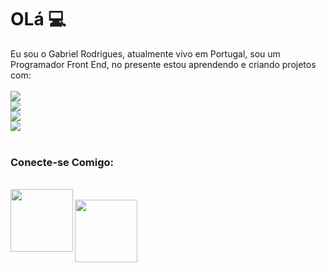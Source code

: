 # OLá :computer:

Eu sou o Gabriel Rodrigues, atualmente vivo em Portugal, sou um Programador Front End, no presente estou aprendendo e criando projetos com:
<br>
<br>
<img src="https://img.shields.io/badge/HTML-239120?style=for-the-badge&logo=html5&logoColor=white">
<br>
<img src="https://img.shields.io/badge/CSS-239120?&style=for-the-badge&logo=css3&logoColor=white">
<br>
<img src="https://img.shields.io/badge/JavaScript-323330?style=for-the-badge&logo=javascript&logoColor=F7DF1E">
<br>
<img src="https://img.shields.io/badge/React-20232A?style=for-the-badge&logo=react&logoColor=61DAFB">
<br>
<br>
### Conecte-se Comigo:
<br>
<a href="https://www.instagram.com/">
  <img align="left" width="100px" src="https://img.shields.io/badge/Instagram-E4405F?style=for-the-badge&logo=instagram&logoColor=white">
</a>
<br>
<a href="https://www.tiktok.com/@gbxit22?is_from_webapp=1&sender_device=pc">
  <img align="left" width="100px" src=https://img.shields.io/badge/TikTok-000000?style=for-the-badge&logo=tiktok&logoColor=white>
</a>
